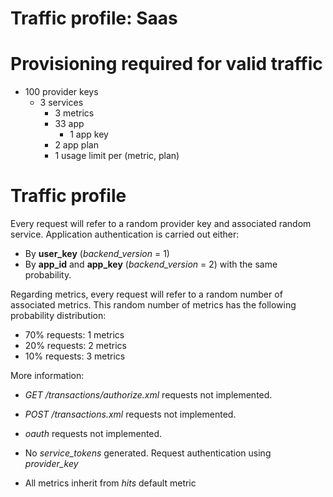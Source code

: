# Traffic profile: Saas

# Provisioning required for valid traffic
 - 100 provider keys
   - 3 services
     - 3 metrics
     - 33 app
       - 1 app key
     - 2 app plan
     - 1 usage limit per (metric, plan)

# Traffic profile

Every request will refer to a random provider key and associated random service.
Application authentication is carried out either:
  - By **user_key** (*backend_version* = 1)
  - By **app_id** and **app_key** (*backend_version* = 2)
with the same probability.

Regarding metrics, every request will refer to a random number of associated metrics.
This random number of metrics has the following probability distribution:
  - 70% requests: 1 metrics
  - 20% requests: 2 metrics
  - 10% requests: 3 metrics

More information:

 - *GET /transactions/authorize.xml* requests not implemented.

 - *POST /transactions.xml* requests not implemented.

 - *oauth* requests not implemented.

 - No *service_tokens* generated. Request authentication using *provider_key*

 - All metrics inherit from *hits* default metric
